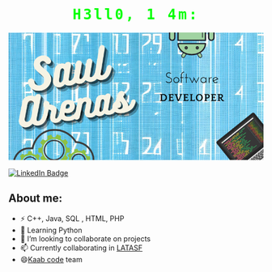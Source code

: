 <div>
  <h1 align="center" style="font-family: monospace; color: lime; letter-spacing: 4px;">H3ll0, 1 4m:</h1>
</div>
<div align="center">
    <img src="/Saul.png" alt="Presentation" width="1500">
</div>

[![LinkedIn Badge](https://img.shields.io/badge/LinkedIn-Profile-informational?style=flat&logo=linkedin&logoColor=white&color=0D76A8)](https://www.linkedin.com/in/sa%C3%BAl-arenas-53a873141/)

<h2>About me:</h2>

- ⚡ C++, Java, SQL , HTML, PHP
- 🌱 Learning Python
- 👯 I’m looking to collaborate on projects
- 📫 Currently collaborating in <a href="https://latasf.org/">LATASF</a>
- 😄<a href="https://www.kaabcode.com/">Kaab code</a> team

<!--
**Saul2800/Saul2800** is a ✨ _special_ ✨ repository because its `README.md` (this file) appears on your GitHub profile.

Here are some ideas to get you started:

- 🔭 I’m currently working on ...![Saul](https://github.com/Saul2800/Saul2800/assets/66098893/db341484-0942-4c3d-92ea-4f3bd342c5a0)

- 🤔 I’m looking for help with ...
- 💬 Ask me about ...
- 📫 How to reach me: ...
- 😄 Pronouns: ...
- ⚡ Fun fact: ...
-->
